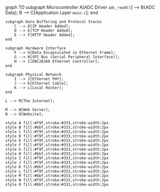 graph TD
    subgraph Microcontroller
        A[ADC Driver `adc_read()`] --> B{ADC Data};
        B --> C[Application Layer `main.c`];
    end

    subgraph Data Buffering and Protocol Stacks
        C --> D[IP Header Added];
        D --> E[TCP Header Added];
        E --> F[HTTP Header Added];
    end

    subgraph Hardware Interface
        F --> G[Data Encapsulated in Ethernet Frame];
        G --> H[SPI Bus (Serial Peripheral Interface)];
        H --> I[ENC28J60 Ethernet Controller];
    end

    subgraph Physical Network
        I --> J[Ethernet PHY];
        J --> K[Ethernet Cable];
        K --> L[Local Router];
    end

    L --> M[The Internet];

    M --> N[Web Server];
    N --> O[Website];

    style A fill:#f9f,stroke:#333,stroke-width:2px
    style B fill:#bbf,stroke:#333,stroke-width:2px
    style C fill:#f9f,stroke:#333,stroke-width:2px
    style D fill:#f9f,stroke:#333,stroke-width:2px
    style E fill:#f9f,stroke:#333,stroke-width:2px
    style F fill:#f9f,stroke:#333,stroke-width:2px
    style G fill:#f9f,stroke:#333,stroke-width:2px
    style H fill:#bbf,stroke:#333,stroke-width:2px
    style I fill:#f9f,stroke:#333,stroke-width:2px
    style J fill:#f9f,stroke:#333,stroke-width:2px
    style K fill:#bbf,stroke:#333,stroke-width:2px
    style L fill:#f9f,stroke:#333,stroke-width:2px
    style M fill:#bbf,stroke:#333,stroke-width:2px
    style N fill:#f9f,stroke:#333,stroke-width:2px
    style O fill:#bbf,stroke:#333,stroke-width:2px